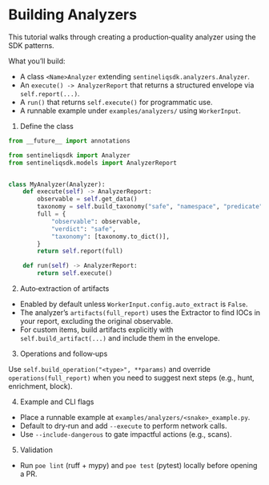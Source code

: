 # Building Analyzers

This tutorial walks through creating a production‑quality analyzer using the SDK patterns.

What you’ll build:

- A class `<Name>Analyzer` extending `sentineliqsdk.analyzers.Analyzer`.
- An `execute() -> AnalyzerReport` that returns a structured envelope via `self.report(...)`.
- A `run()` that returns `self.execute()` for programmatic use.
- A runnable example under `examples/analyzers/` using `WorkerInput`.

1) Define the class

```python
from __future__ import annotations

from sentineliqsdk import Analyzer
from sentineliqsdk.models import AnalyzerReport


class MyAnalyzer(Analyzer):
    def execute(self) -> AnalyzerReport:
        observable = self.get_data()
        taxonomy = self.build_taxonomy("safe", "namespace", "predicate", str(observable))
        full = {
            "observable": observable,
            "verdict": "safe",
            "taxonomy": [taxonomy.to_dict()],
        }
        return self.report(full)

    def run(self) -> AnalyzerReport:
        return self.execute()
```

2) Auto‑extraction of artifacts

- Enabled by default unless `WorkerInput.config.auto_extract` is `False`.
- The analyzer’s `artifacts(full_report)` uses the Extractor to find IOCs in your report,
  excluding the original observable.
- For custom items, build artifacts explicitly with `self.build_artifact(...)` and include them
  in the envelope.

3) Operations and follow‑ups

Use `self.build_operation("<type>", **params)` and override `operations(full_report)` when you
need to suggest next steps (e.g., hunt, enrichment, block).

4) Example and CLI flags

- Place a runnable example at `examples/analyzers/<snake>_example.py`.
- Default to dry‑run and add `--execute` to perform network calls.
- Use `--include-dangerous` to gate impactful actions (e.g., scans).

5) Validation

- Run `poe lint` (ruff + mypy) and `poe test` (pytest) locally before opening a PR.
